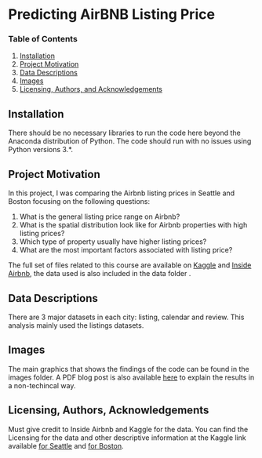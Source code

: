 # Predicting AirBNB Listing Price

### Table of Contents

1. [Installation](#installation)
2. [Project Motivation](#motivation)
3. [Data Descriptions](#Data)
4. [Images](#Images)
5. [Licensing, Authors, and Acknowledgements](#licensing)

## Installation <a name="installation"></a>

There should be no necessary libraries to run the code here beyond the Anaconda distribution of Python. The code should run with no issues using Python versions 3.*.

## Project Motivation<a name="motivation"></a>

In this project, I was comparing the Airbnb listing prices in Seattle and Boston focusing on the following questions:

1. What is the general listing price range on Airbnb?
2. What is the spatial distribution look like for Airbnb properties with high listing prices?
3. Which type of property usually have higher listing prices?
4. What are the most important factors associated with listing price?

The full set of files related to this course are available on [Kaggle](https://www.kaggle.com/airbnb/seattle/data) and [Inside Airbnb](http://insideairbnb.com/get-the-data.html), the data used is also included in the data folder <a name="Data"></a>.  

## Data Descriptions <a name="Data"></a>

There are 3 major datasets in each city: listing, calendar and review. This analysis mainly used the listings datasets.   

## Images<a name="Images"></a>

The main graphics that shows the findings of the code can be found in the images folder. A PDF blog post is also available [here](https://github.com/EchoWOO/AirBNB/blob/master/Blogpost.pdf) to explain the results in a non-techincal way.

## Licensing, Authors, Acknowledgements<a name="licensing"></a>

Must give credit to Inside Airbnb and Kaggle for the data.  You can find the Licensing for the data and other descriptive information at the Kaggle link available [for Seattle](https://www.kaggle.com/airbnb/seattle/data) and [for Boston](https://www.kaggle.com/airbnb/boston).

